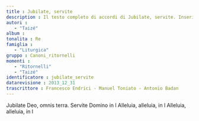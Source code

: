 ```yaml
--- 
title : Jubilate, servite
description : Il testo completo di accordi di Jubilate, servite. Inseriscila nel tuo canzoniere!
autori : 
   - "Taizé"
album : 
tonalita : Re
famiglia : 
   - "Liturgica"
gruppo : Canoni_ritornelli
momenti : 
   - "Ritornelli"
   - "Taizé"
identificatore : jubilate_servite
datarevisione : 2013_12_31
trascrittore : Francesco Endrici - Manuel Toniato - Antonio Badan
--- 
```




Jubilate Deo,
omnis terra.
Servite Domino in l
Alleluia, alleluia, in l
Alleluia, alleluia, in l


